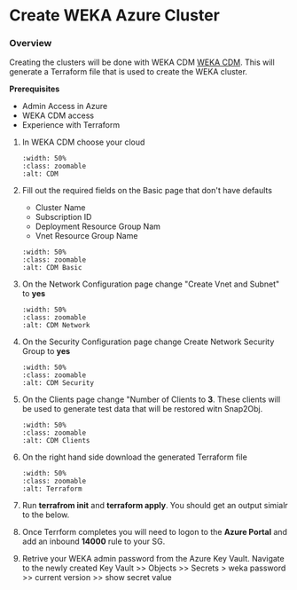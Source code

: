 # Create WEKA Azure Cluster

###  Overview
Creating the clusters will be done with WEKA CDM [WEKA CDM](https://cloud.weka.io). This will generate a Terraform file that is used to create the WEKA cluster.  

**Prerequisites**

- Admin Access in Azure
- WEKA CDM access
- Experience with Terraform

1.  In WEKA CDM choose your cloud


    ```{image} ./images/cdm.png
    :width: 50%
    :class: zoomable
    :alt: CDM
    ```

2.  Fill out the required fields on the Basic page that don't have defaults
    - Cluster Name
    - Subscription ID
    - Deployment Resource Group Nam
    - Vnet Resource Group Name


    ```{image} ./images/cdm_basic.png
    :width: 50%
    :class: zoomable
    :alt: CDM Basic
    ```

3.  On the Network Configuration page change "Create Vnet and Subnet" to **yes**


    ```{image} ./images/cdm_network.png
    :width: 50%
    :class: zoomable
    :alt: CDM Network
    ```

4.  On the Security Configuration page change Create Network Security Group to **yes** 


    ```{image} ./images/cdm_security.png
    :width: 50%
    :class: zoomable
    :alt: CDM Security
    ```

5.  On the Clients  page change "Number of Clients to **3**.  These clients will be used to generate test data that will be restored witn Snap2Obj.


    ```{image} ./images/cdm_clients.png
    :width: 50%
    :class: zoomable
    :alt: CDM Clients
    ```

6.  On the right hand side download the generated Terraform file


    ```{image} ./images/tf_download.png
    :width: 50%
    :class: zoomable
    :alt: Terraform
    ```

7.  Run **terrafrom init** and **terraform apply**.  You should get an output simialr to the below.


8.  Once Terrform completes you will need to logon to the **Azure Portal** and add an inbound **14000** rule to your SG.

9.  Retrive your WEKA admin password from the Azure Key Vault.  Navigate to the newly created Key Vault >> Objects >> Secrets > weka password >> current version >> show secret value

